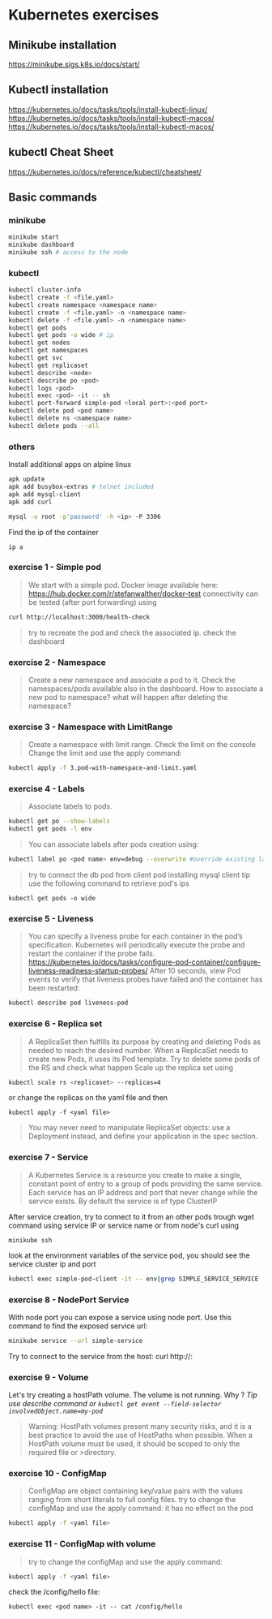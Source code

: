 # Kubernetes exercises

## Minikube installation
https://minikube.sigs.k8s.io/docs/start/

## Kubectl installation
https://kubernetes.io/docs/tasks/tools/install-kubectl-linux/
https://kubernetes.io/docs/tasks/tools/install-kubectl-macos/
https://kubernetes.io/docs/tasks/tools/install-kubectl-macos/


## kubectl Cheat Sheet
https://kubernetes.io/docs/reference/kubectl/cheatsheet/

## Basic commands

### minikube
```sh
minikube start
minikube dashboard
minikube ssh # access to the node
```
### kubectl
```sh
kubectl cluster-info
kubectl create -f <file.yaml>
kubectl create namespace <namespace name>
kubectl create -f <file.yaml> -n <namespace name>
kubectl delete -f <file.yaml> -n <namespace name>
kubectl get pods
kubectl get pods -o wide # ip
kubectl get nodes
kubectl get namespaces
kubectl get svc
kubectl get replicaset
kubectl describe <node>
kubectl describe po <pod>
kubectl logs <pod>
kubectl exec <pod> -it -- sh
kubectl port-forward simple-pod <local port>:<pod port>
kubectl delete pod <pod name>
kubectl delete ns <namespace name>
kubectl delete pods --all
```
### others
Install additional apps on alpine linux
```sh
apk update
apk add busybox-extras # telnet included
apk add mysql-client
apk add curl

mysql -u root -p'password' -h <ip> -P 3306

```

Find the ip of the container
```
ip a
```

### exercise 1 - Simple pod
>We start with a simple pod. Docker image available here: https://hub.docker.com/r/stefanwalther/docker-test
>connectivity can be tested (after port forwarding) using
```sh
curl http://localhost:3000/health-check
```
>try to recreate the pod and check the associated ip. 
>check the dashboard

### exercise 2 - Namespace
>Create a new namespace and associate a pod to it.
>Check the namespaces/pods available also in the dashboard.
>How to associate a new pod to namespace?
>what will happen after deleting the namespace?


### exercise 3 - Namespace with LimitRange
>Create a namespace with limit range.
>Check the limit on the console
>Change the limit and use the apply command:
```sh
kubectl apply -f 3.pod-with-namespace-and-limit.yaml
```

### exercise 4 - Labels
>Associate labels to pods.
```sh
kubectl get po --show-labels
kubectl get pods -l env
```
>You can associate labels after pods creation using:
```sh
kubectl label po <pod name> env=debug --overwrite #override existing label env
```
>try to connect the db pod from client pod installing mysql client
tip use the following command to retrieve pod's ips
```
kubectl get pods -o wide
```
### exercise 5 - Liveness
>You can specify a liveness probe for each container in the pod’s specification. Kubernetes will periodically execute the probe and restart the container if the probe fails.
> https://kubernetes.io/docs/tasks/configure-pod-container/configure-liveness-readiness-startup-probes/
> After 10 seconds, view Pod events to verify that liveness probes have failed and the container has been restarted:
```sh
kubectl describe pod liveness-pod
```

### exercise 6 - Replica set
>A ReplicaSet then fulfills its purpose by creating and deleting Pods as needed to reach the desired number. When a ReplicaSet needs to create new Pods, it uses its Pod template.
>Try to delete some pods of the RS and check what happen
>Scale up the replica set using
```sh
kubectl scale rs <replicaset> --replicas=4
```
or change the replicas on the yaml file and then
```
kubectl apply -f <yaml file>
```

>You may never need to manipulate ReplicaSet objects: use a Deployment instead, and define your application in the spec section.

### exercise 7 - Service
>A Kubernetes Service is a resource you create to make a single, constant point of entry to a group of pods providing the same service. 
>Each service has an IP address and port that never change while the service exists.
>By default the service is of type ClusterIP
>
After service creation, try to connect to it from an other pods trough wget command using service IP or service name or from node's curl using
```
minikube ssh
```
look at the environment variables of the service pod, you should see the service cluster ip and port
```sh
kubectl exec simple-pod-client -it -- env|grep SIMPLE_SERVICE_SERVICE
``` 

### exercise 8 - NodePort Service
With node port you can expose a service using node port. Use this command to find the exposed service url:
```sh
minikube service --url simple-service
```
Try to connect to the service from the host: 
curl  http://<host>:<port>


### exercise 9 - Volume
Let's try creating a hostPath volume.
The volume is not running. Why ? *Tip use describe command or ```kubectl get event --field-selector involvedObject.name=my-pod```*
>Warning:
>HostPath volumes present many security risks, and it is a best practice to avoid the use of HostPaths when possible. When a HostPath volume must be used, it should be scoped to only the required file or >directory.

### exercise 10 - ConfigMap
>ConfigMap are object containing key/value pairs with the values ranging from short literals to full config files.
>try to change the configMap and use the apply command: it has no effect on the pod
```sh
kubectl apply -f <yaml file>
```


### exercise 11 - ConfigMap with volume
>try to change the configMap and use the apply command: 
```sh
kubectl apply -f <yaml file>
```
check the /config/hello file:
```
kubectl exec <pod name> -it -- cat /config/hello
```

